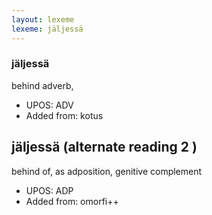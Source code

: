 ```yaml
---
layout: lexeme
lexeme: jäljessä
---
```


###  jäljessä

behind adverb,
* UPOS:  ADV
* Added from:  kotus


## jäljessä (alternate reading 2 )

behind of, as adposition, genitive complement
* UPOS:  ADP
* Added from:  omorfi++

